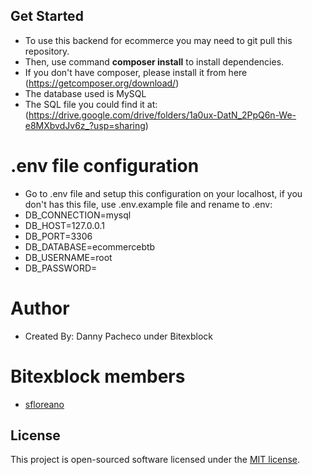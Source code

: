 ## Get Started
- To use this backend for ecommerce you may need to git pull this repository.
- Then, use command **composer install** to install dependencies.
- If you don't have composer, please install it from here (https://getcomposer.org/download/)
- The database used is MySQL
- The SQL file you could find it at: (https://drive.google.com/drive/folders/1a0ux-DatN_2PpQ6n-We-e8MXbvdJv6z_?usp=sharing)

# .env file configuration
- Go to .env file and setup this configuration on your localhost, if you don't has this file, use .env.example file and rename to .env: 
- DB_CONNECTION=mysql
- DB_HOST=127.0.0.1
- DB_PORT=3306
- DB_DATABASE=ecommercebtb
- DB_USERNAME=root
- DB_PASSWORD=

# Author
- Created By: Danny Pacheco under Bitexblock

# Bitexblock members
- [sfloreano](https://github.com/sfloreano)

## License

This project is open-sourced software licensed under the [MIT license](https://opensource.org/licenses/MIT).

